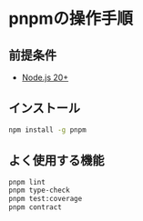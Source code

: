 # pnpmの操作手順

## 前提条件

- [Node.js 20+](https://github.com/room202/react?tab=readme-ov-file#volta-%E3%82%92%E3%82%A4%E3%83%B3%E3%82%B9%E3%83%88%E3%83%BC%E3%83%AB)

## インストール

```bash
npm install -g pnpm
```

## よく使用する機能

```bash
pnpm lint
pnpm type-check
pnpm test:coverage
pnpm contract
```
